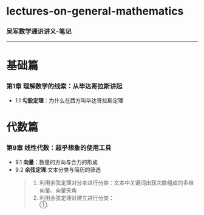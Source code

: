 # lectures-on-general-mathematics
### 吴军数学通识讲义-笔记
---

# 基础篇
### 第1章 理解数学的线索：从毕达哥拉斯讲起  
* 1.1  __勾股定理__：为什么在西方叫毕达哥拉斯定理

# 代数篇
### 第9章 线性代数：超乎想象的使用工具  
* 9.1 __向量__：数量的方向与合力的形成
* 9.2 __余弦定理__:文本分类与简历的筛选
  > 1. 利用余弦定理对分本进行分类：文本中关键词出现次数组成的多维向量、向量夹角
  > 2. 利用余弦定理对建立进行分类：  
  >    ①.   


